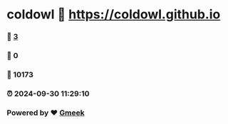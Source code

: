 # coldowl :link: https://coldowl.github.io 
### :page_facing_up: [3](https://coldowl.github.io/tag.html) 
### :speech_balloon: 0 
### :hibiscus: 10173 
### :alarm_clock: 2024-09-30 11:29:10 
### Powered by :heart: [Gmeek](https://github.com/Meekdai/Gmeek)
